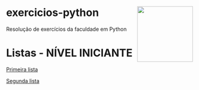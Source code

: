 # exercicios-python <img src="https://assets.stickpng.com/images/5848152fcef1014c0b5e4967.png" align="right" width="150">

Resolução de exercícios da faculdade em Python
 
 
# Listas - NÍVEL INICIANTE
[Primeira lista](https://github.com/thomazllr/exercicios-python/tree/main/Primeira%20Lista)

[Segunda lista](https://github.com/thomazllr/exercicios-python/tree/main/Segunda%20Lista)
